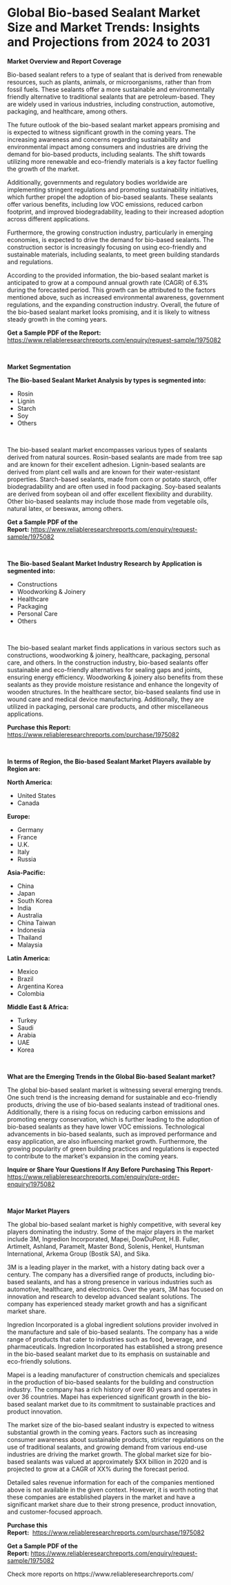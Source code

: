 <p><h1>Global Bio-based Sealant Market Size and Market Trends: Insights and Projections from 2024 to 2031</h1></p><p><strong>Market Overview and Report Coverage</strong></p>
<p><p>Bio-based sealant refers to a type of sealant that is derived from renewable resources, such as plants, animals, or microorganisms, rather than from fossil fuels. These sealants offer a more sustainable and environmentally friendly alternative to traditional sealants that are petroleum-based. They are widely used in various industries, including construction, automotive, packaging, and healthcare, among others.</p><p>The future outlook of the bio-based sealant market appears promising and is expected to witness significant growth in the coming years. The increasing awareness and concerns regarding sustainability and environmental impact among consumers and industries are driving the demand for bio-based products, including sealants. The shift towards utilizing more renewable and eco-friendly materials is a key factor fuelling the growth of the market.</p><p>Additionally, governments and regulatory bodies worldwide are implementing stringent regulations and promoting sustainability initiatives, which further propel the adoption of bio-based sealants. These sealants offer various benefits, including low VOC emissions, reduced carbon footprint, and improved biodegradability, leading to their increased adoption across different applications.</p><p>Furthermore, the growing construction industry, particularly in emerging economies, is expected to drive the demand for bio-based sealants. The construction sector is increasingly focusing on using eco-friendly and sustainable materials, including sealants, to meet green building standards and regulations.</p><p>According to the provided information, the bio-based sealant market is anticipated to grow at a compound annual growth rate (CAGR) of 6.3% during the forecasted period. This growth can be attributed to the factors mentioned above, such as increased environmental awareness, government regulations, and the expanding construction industry. Overall, the future of the bio-based sealant market looks promising, and it is likely to witness steady growth in the coming years.</p></p>
<p><strong>Get a Sample PDF of the Report:</strong> <a href="https://www.reliableresearchreports.com/enquiry/request-sample/1975082">https://www.reliableresearchreports.com/enquiry/request-sample/1975082</a></p>
<p>&nbsp;</p>
<p><strong>Market Segmentation</strong></p>
<p><strong>The Bio-based Sealant Market Analysis by types is segmented into:</strong></p>
<p><ul><li>Rosin</li><li>Lignin</li><li>Starch</li><li>Soy</li><li>Others</li></ul></p>
<p>&nbsp;</p>
<p><p>The bio-based sealant market encompasses various types of sealants derived from natural sources. Rosin-based sealants are made from tree sap and are known for their excellent adhesion. Lignin-based sealants are derived from plant cell walls and are known for their water-resistant properties. Starch-based sealants, made from corn or potato starch, offer biodegradability and are often used in food packaging. Soy-based sealants are derived from soybean oil and offer excellent flexibility and durability. Other bio-based sealants may include those made from vegetable oils, natural latex, or beeswax, among others.</p></p>
<p><strong>Get a Sample PDF of the Report:</strong>&nbsp;<a href="https://www.reliableresearchreports.com/enquiry/request-sample/1975082">https://www.reliableresearchreports.com/enquiry/request-sample/1975082</a></p>
<p>&nbsp;</p>
<p><strong>The Bio-based Sealant Market Industry Research by Application is segmented into:</strong></p>
<p><ul><li>Constructions</li><li>Woodworking & Joinery</li><li>Healthcare</li><li>Packaging</li><li>Personal Care</li><li>Others</li></ul></p>
<p>&nbsp;</p>
<p><p>The bio-based sealant market finds applications in various sectors such as constructions, woodworking & joinery, healthcare, packaging, personal care, and others. In the construction industry, bio-based sealants offer sustainable and eco-friendly alternatives for sealing gaps and joints, ensuring energy efficiency. Woodworking & joinery also benefits from these sealants as they provide moisture resistance and enhance the longevity of wooden structures. In the healthcare sector, bio-based sealants find use in wound care and medical device manufacturing. Additionally, they are utilized in packaging, personal care products, and other miscellaneous applications.</p></p>
<p><strong>Purchase this Report:</strong>&nbsp; <a href="https://www.reliableresearchreports.com/purchase/1975082">https://www.reliableresearchreports.com/purchase/1975082</a></p>
<p>&nbsp;</p>
<p><strong>In terms of Region, the Bio-based Sealant Market Players available by Region are:</strong></p>
<p>
    <p> <strong> North America: </strong>
        <ul>
            <li>United States</li>
            <li>Canada</li>
        </ul>
        </p> 
    <p> <strong> Europe: </strong>
        <ul>
            <li>Germany</li>
            <li>France</li>
            <li>U.K.</li>
            <li>Italy</li>
            <li>Russia</li>
        </ul>
        </p> 
    <p> <strong> Asia-Pacific: </strong>
        <ul>
            <li>China</li>
            <li>Japan</li>
            <li>South Korea</li>
            <li>India</li>
            <li>Australia</li>
            <li>China Taiwan</li>
            <li>Indonesia</li>
            <li>Thailand</li>
            <li>Malaysia</li>
        </ul>
        </p> 
    <p> <strong> Latin America: </strong>
        <ul>
            <li>Mexico</li>
            <li>Brazil</li>
            <li>Argentina Korea</li>
            <li>Colombia</li>
        </ul>
        </p> 
    <p> <strong> Middle East & Africa: </strong>
        <ul>
            <li>Turkey</li>
            <li>Saudi</li>
            <li>Arabia</li>
            <li>UAE</li>
            <li>Korea</li>
        </ul>
    </p>
    </p>
<p>&nbsp;</p>
<p><strong>What are the Emerging Trends in the Global Bio-based Sealant market?</strong></p>
<p><p>The global bio-based sealant market is witnessing several emerging trends. One such trend is the increasing demand for sustainable and eco-friendly products, driving the use of bio-based sealants instead of traditional ones. Additionally, there is a rising focus on reducing carbon emissions and promoting energy conservation, which is further leading to the adoption of bio-based sealants as they have lower VOC emissions. Technological advancements in bio-based sealants, such as improved performance and easy application, are also influencing market growth. Furthermore, the growing popularity of green building practices and regulations is expected to contribute to the market's expansion in the coming years.</p></p>
<p><strong>Inquire or Share Your Questions If Any Before Purchasing This Report</strong>- <a href="https://www.reliableresearchreports.com/enquiry/pre-order-enquiry/1975082">https://www.reliableresearchreports.com/enquiry/pre-order-enquiry/1975082</a></p>
<p>&nbsp;</p>
<p><strong>Major Market Players</strong></p>
<p><p>The global bio-based sealant market is highly competitive, with several key players dominating the industry. Some of the major players in the market include 3M, Ingredion Incorporated, Mapei, DowDuPont, H.B. Fuller, Artimelt, Ashland, Paramelt, Master Bond, Solenis, Henkel, Huntsman International, Arkema Group (Bostik SA), and Sika.</p><p>3M is a leading player in the market, with a history dating back over a century. The company has a diversified range of products, including bio-based sealants, and has a strong presence in various industries such as automotive, healthcare, and electronics. Over the years, 3M has focused on innovation and research to develop advanced sealant solutions. The company has experienced steady market growth and has a significant market share.</p><p>Ingredion Incorporated is a global ingredient solutions provider involved in the manufacture and sale of bio-based sealants. The company has a wide range of products that cater to industries such as food, beverage, and pharmaceuticals. Ingredion Incorporated has established a strong presence in the bio-based sealant market due to its emphasis on sustainable and eco-friendly solutions.</p><p>Mapei is a leading manufacturer of construction chemicals and specializes in the production of bio-based sealants for the building and construction industry. The company has a rich history of over 80 years and operates in over 36 countries. Mapei has experienced significant growth in the bio-based sealant market due to its commitment to sustainable practices and product innovation.</p><p>The market size of the bio-based sealant industry is expected to witness substantial growth in the coming years. Factors such as increasing consumer awareness about sustainable products, stricter regulations on the use of traditional sealants, and growing demand from various end-use industries are driving the market growth. The global market size for bio-based sealants was valued at approximately $XX billion in 2020 and is projected to grow at a CAGR of XX% during the forecast period.</p><p>Detailed sales revenue information for each of the companies mentioned above is not available in the given context. However, it is worth noting that these companies are established players in the market and have a significant market share due to their strong presence, product innovation, and customer-focused approach.</p></p>
<p><strong>Purchase this Report:</strong>&nbsp;&nbsp;<a href="https://www.reliableresearchreports.com/purchase/1975082">https://www.reliableresearchreports.com/purchase/1975082</a></p>
<p></p>
<p><strong>Get a Sample PDF of the Report:</strong>&nbsp;<a href="https://www.reliableresearchreports.com/enquiry/request-sample/1975082">https://www.reliableresearchreports.com/enquiry/request-sample/1975082</a></p>
<p>Check more reports on https://www.reliableresearchreports.com/</p>